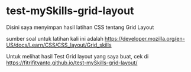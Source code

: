 # test-mySkills-grid-layout
Disini saya menyimpan hasil latihan CSS tentang Grid Layout

sumber soal untuk latihan kali ini adalah https://developer.mozilla.org/en-US/docs/Learn/CSS/CSS_layout/Grid_skills

Untuk melihat hasil Test Grid layout yang saya buat, cek di https://fitrifityanto.github.io/test-mySkills-grid-layout/
